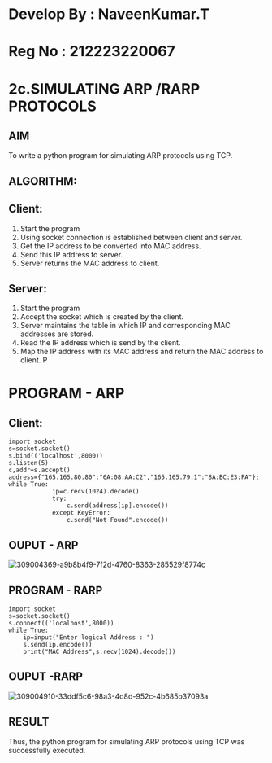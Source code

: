 # Develop By : NaveenKumar.T
# Reg No : 212223220067
# 2c.SIMULATING ARP /RARP PROTOCOLS
## AIM
To write a python program for simulating ARP protocols using TCP.
## ALGORITHM:
## Client:
1. Start the program
2. Using socket connection is established between client and server.
3. Get the IP address to be converted into MAC address.
4. Send this IP address to server.
5. Server returns the MAC address to client.
## Server:
1. Start the program
2. Accept the socket which is created by the client.
3. Server maintains the table in which IP and corresponding MAC addresses are
stored.
4. Read the IP address which is send by the client.
5. Map the IP address with its MAC address and return the MAC address to client.
P
# PROGRAM - ARP
## Client:
```
import socket 
s=socket.socket() 
s.bind(('localhost',8000)) 
s.listen(5) 
c,addr=s.accept() 
address={"165.165.80.80":"6A:08:AA:C2","165.165.79.1":"8A:BC:E3:FA"}; 
while True: 
            ip=c.recv(1024).decode() 
            try: 
                c.send(address[ip].encode()) 
            except KeyError: 
                c.send("Not Found".encode())
```
## OUPUT - ARP
![309004369-a9b8b4f9-7f2d-4760-8363-285529f8774c](https://github.com/820NaveenKumar208/2c.ARP_RARP_PROTOCOLS/assets/154746066/27af49ea-c8b1-4a8c-ba41-0e86809b0485)

## PROGRAM - RARP
```
import socket
s=socket.socket()
s.connect(('localhost',8000))
while True:
    ip=input("Enter logical Address : ")
    s.send(ip.encode())
    print("MAC Address",s.recv(1024).decode())
```
## OUPUT -RARP
![309004910-33ddf5c6-98a3-4d8d-952c-4b685b37093a](https://github.com/820NaveenKumar208/2c.ARP_RARP_PROTOCOLS/assets/154746066/cd702c22-3588-4372-82d0-ab1071a45653)


## RESULT
Thus, the python program for simulating ARP protocols using TCP was successfully 
executed.
